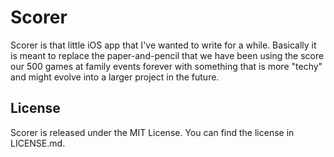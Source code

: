 # Scorer
Scorer is that little iOS app that I've wanted to write for a while. Basically it is meant to replace the paper-and-pencil that we have been using the score our 500 games at family events forever with something that is more "techy" and might evolve into a larger project in the future.

## License
Scorer is released under the MIT License. You can find the license in LICENSE.md.